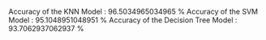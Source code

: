 Accuracy of the KNN Model :  96.5034965034965 %
Accuracy of the SVM Model :  95.1048951048951 %
Accuracy of the Decision Tree Model :  93.7062937062937 %
